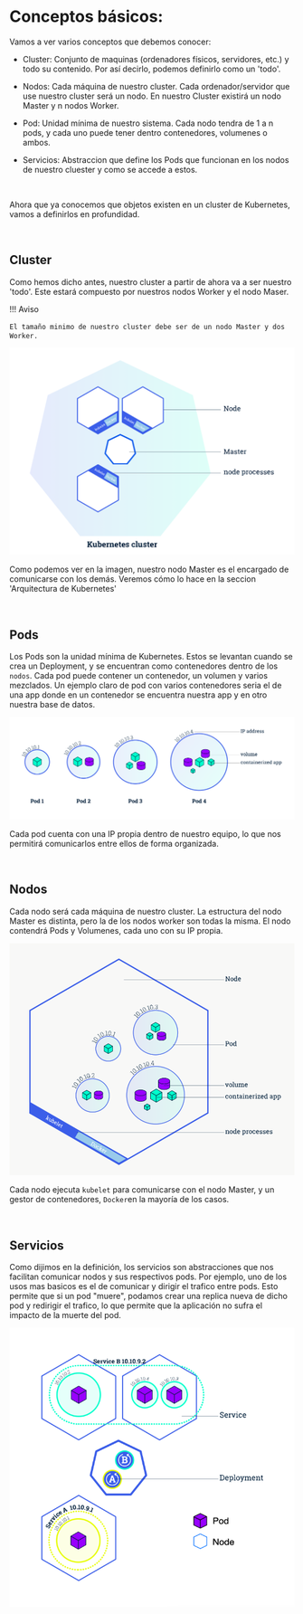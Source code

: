# Conceptos básicos:

Vamos a ver varios conceptos que debemos conocer:

- Cluster: Conjunto de maquinas (ordenadores físicos, servidores, etc.) y todo su contenido. Por así decirlo, podemos definirlo como un 'todo'.

- Nodos: Cada máquina de nuestro cluster. Cada ordenador/servidor que use nuestro cluster será un nodo. En nuestro Cluster existirá un nodo Master y n nodos Worker.

- Pod: Unidad mínima de nuestro sistema. Cada nodo tendra de 1 a n pods, y cada uno puede tener dentro contenedores, volumenes o ambos.

- Servicios: Abstraccion que define los Pods que funcionan en los nodos de nuestro cluester y como se accede a estos.

<br>

Ahora que ya conocemos que objetos existen en un cluster de Kubernetes, vamos a definirlos en profundidad.

<br>

## Cluster

Como hemos dicho antes, nuestro cluster a partir de ahora va a ser nuestro 'todo'. Este estará compuesto por nuestros nodos Worker y el nodo Maser.

!!! Aviso

    El tamaño minimo de nuestro cluster debe ser de un nodo Master y dos Worker.

![Cluster](images/cluster.png)

Como podemos ver en la imagen, nuestro nodo Master es el encargado de comunicarse con los demás. Veremos cómo lo hace en la seccion 'Arquitectura de Kubernetes'

<br>

## Pods

Los Pods son la unidad mínima de Kubernetes. Estos se levantan cuando se crea un Deployment, y se encuentran como contenedores dentro de los `nodos`.
Cada pod puede contener un contenedor, un volumen y varios mezclados.
Un ejemplo claro de pod con varios contenedores seria el de una app donde en un contenedor se encuentra nuestra app y en otro nuestra base de datos.

![Pod](images/pod.png)

Cada pod cuenta con una IP propia dentro de nuestro equipo, lo que nos permitirá comunicarlos entre ellos de forma organizada.

<br>

## Nodos

Cada nodo será cada máquina de nuestro cluster. La estructura del nodo Master es distinta, pero la de los nodos worker son todas la misma. El nodo contendrá Pods y Volumenes, cada uno con su IP propia.

![Node](images/nodo.png)

Cada nodo ejecuta `kubelet` para comunicarse con el nodo Master, y un gestor de contenedores, `Docker`en la mayoría de los casos.

<br>

## Servicios

Como dijimos en la definición, los servicios son abstracciones que nos facilitan comunicar nodos y sus respectivos pods.
Por ejemplo, uno de los usos mas basicos es el de comunicar y dirigir el trafico entre pods. Esto permite que si un pod "muere", podamos crear una replica nueva de dicho pod y redirigir el trafico, lo que permite que la aplicación no sufra el impacto de la muerte del pod.

![Service](images/servicio.png)

<br>
